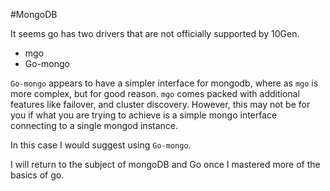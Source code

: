 #MongoDB

It seems go has two drivers that are not
officially supported by 10Gen.

- mgo
- Go-mongo

`Go-mongo` appears to have a simpler interface for mongodb, where as `mgo` is more complex, but for good reason. `mgo` comes packed with additional features like failover, and cluster discovery. However, this may not be for you if what you are trying to achieve is a simple mongo interface connecting to a single mongod instance.

In this case I would suggest using `Go-mongo`.

I will return to the subject of mongoDB and Go once I mastered more of the basics of go.